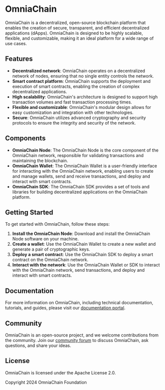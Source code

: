 OmniaChain
==========

OmniaChain is a decentralized, open-source blockchain platform that enables the creation of secure, transparent, and efficient decentralized applications (dApps). OmniaChain is designed to be highly scalable, flexible, and customizable, making it an ideal platform for a wide range of use cases.

Features
--------

* **Decentralized network**: OmniaChain operates on a decentralized network of nodes, ensuring that no single entity controls the network.
* **Smart contract platform**: OmniaChain supports the deployment and execution of smart contracts, enabling the creation of complex decentralized applications.
* **High scalability**: OmniaChain's architecture is designed to support high transaction volumes and fast transaction processing times.
* **Flexible and customizable**: OmniaChain's modular design allows for easy customization and integration with other technologies.
* **Secure**: OmniaChain utilizes advanced cryptography and security protocols to ensure the integrity and security of the network.

Components
----------

* **OmniaChain Node**: The OmniaChain Node is the core component of the OmniaChain network, responsible for validating transactions and maintaining the blockchain.
* **OmniaChain Wallet**: The OmniaChain Wallet is a user-friendly interface for interacting with the OmniaChain network, enabling users to create and manage wallets, send and receive transactions, and deploy and interact with smart contracts.
* **OmniaChain SDK**: The OmniaChain SDK provides a set of tools and libraries for building decentralized applications on the OmniaChain platform.

Getting Started
---------------

To get started with OmniaChain, follow these steps:

1. **Install the OmniaChain Node**: Download and install the OmniaChain Node software on your machine.
2. **Create a wallet**: Use the OmniaChain Wallet to create a new wallet and generate a pair of cryptographic keys.
3. **Deploy a smart contract**: Use the OmniaChain SDK to deploy a smart contract on the OmniaChain network.
4. **Interact with the network**: Use the OmniaChain Wallet or SDK to interact with the OmniaChain network, send transactions, and deploy and interact with smart contracts.

Documentation
-------------

For more information on OmniaChain, including technical documentation, tutorials, and guides, please visit our [documentation portal](https://omniachain.io/docs).

Community
---------

OmniaChain is an open-source project, and we welcome contributions from the community. Join our [community forum](https://omniachain.io/community) to discuss OmniaChain, ask questions, and share your ideas.

License
-------

OmniaChain is licensed under the Apache License 2.0.

Copyright 2024 OmniaChain Foundation
